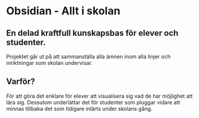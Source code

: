 # Obsidian - Allt i skolan
## En delad kraftfull kunskapsbas för elever och studenter.
Projektet går ut på att sammanställa alla ämnen inom alla linjer och inriktningar som skolan undervisar.

## Varför?
För att göra det enklare för elever att visualisera sig vad de har möjlighet att lära sig. Dessutom underlättar det för studenter som pluggar vidare att minnas tillbaka det som tidigare inlärts under skolans gång.
